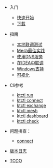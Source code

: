 - 入门
  - [快速开始](zh-cn/quickstart.md)
  - [下载](zh-cn/downloads.md)

- 指南
  - [本地联调测试](zh-cn/guide/localdev.md)
  - [Mesh最佳实践](zh-cn/guide/mesh.md)
  - [使用DNS服务](zh-cn/guide/how-to-use-dns.md)
  - [在IDEA中联调](zh-cn/guide/how-to-use-in-idea.md)
  - [Windows支持](zh-cn/guide/windows-support.md)
  - [可视化](zh-cn/guide/dashboard.md)

- Cli参考
  - [ktctl run](zh-cn/cli/run.md)
  - [ktctl connect](zh-cn/cli/connect.md)
  - [ktctl exchange](zh-cn/cli/exchange.md)
  - [ktctl mesh](zh-cn/cli/mesh.md)
  - [ktctl dashboard](zh-cn/cli/dashboard.md)
  - [ktctl check](zh-cn/cli/check.md)

- 问题排查：
  - [connect](zh-cn/troubleshoot.md)
- [版本日志](zh-cn/changelog.md)
- [TODO](zh-cn/todo.md)
<!-- - [Need Help](es-us/needhelp.md) -->